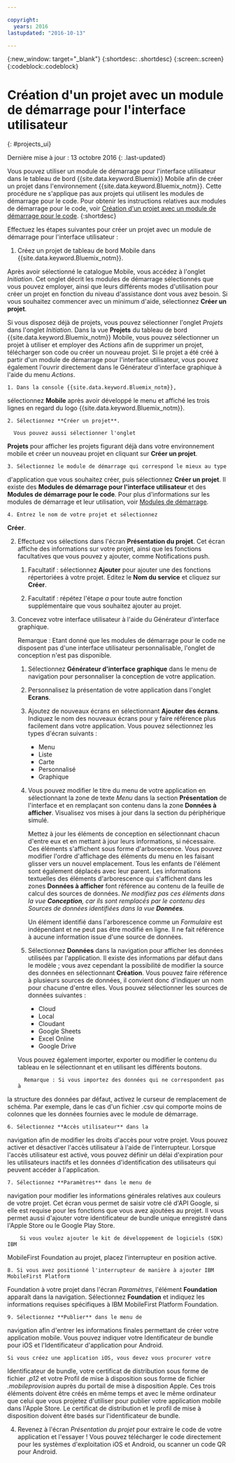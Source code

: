 ```yaml
---

copyright:
  years: 2016
lastupdated: "2016-10-13"

---
```

{:new_window: target="_blank"}
{:shortdesc: .shortdesc}
{:screen:.screen}
{:codeblock:.codeblock}

# Création d'un projet avec un module de démarrage pour l'interface utilisateur
{: #projects_ui}

Dernière mise à jour : 13 octobre 2016
{: .last-updated}

Vous pouvez utiliser un module de démarrage pour l'interface
utilisateur dans le tableau de bord {{site.data.keyword.Bluemix}}
Mobile afin de créer un projet dans l'environnement {{site.data.keyword.Bluemix_notm}}. Cette
procédure ne s'applique pas aux projets qui utilisent les modules de démarrage
pour le code. Pour obtenir les instructions relatives aux modules de démarrage
pour le code, voir [Création d'un projet avec
un module de démarrage pour le code](projects_code.html).
{:shortdesc}

Effectuez les étapes suivantes pour créer un projet avec un module
de démarrage pour l'interface utilisateur :

1. Créez un projet de tableau de bord Mobile dans {{site.data.keyword.Bluemix_notm}}.

 Après avoir sélectionné le catalogue Mobile, vous accédez à l'onglet
*Initiation*. Cet onglet décrit les modules de démarrage
sélectionnés que vous pouvez employer, ainsi que leurs différents modes
d'utilisation pour créer un projet en fonction du niveau d'assistance dont vous avez
besoin. Si vous souhaitez commencer avec un minimum d'aide, sélectionnez **Créer un projet**.

 Si vous disposez déjà de projets, vous pouvez sélectionner l'onglet
*Projets* dans l'onglet *Initiation*. Dans la vue
**Projets** du
tableau de bord {{site.data.keyword.Bluemix_notm}}
Mobile, vous pouvez sélectionner un projet à utiliser et employer des
*Actions* afin de supprimer un projet, télécharger son code ou
créer un nouveau projet. Si le projet a été créé à partir d'un module de
démarrage pour l'interface utilisateur, vous pouvez également l'ouvrir
directement dans le Générateur d'interface graphique à l'aide du menu *Actions*. 

	1. Dans la console {{site.data.keyword.Bluemix_notm}},
sélectionnez **Mobile** après avoir développé le menu et
affiché les trois lignes en regard du logo {{site.data.keyword.Bluemix_notm}}. 
	
	2. Sélectionnez **Créer un projet**. 

	  Vous pouvez aussi sélectionner l'onglet
**Projets** pour afficher les projets figurant déjà dans
votre environnement mobile et créer un nouveau projet en cliquant sur **Créer un projet**. 

	3. Sélectionnez le module de démarrage qui correspond le mieux au type
d'application que vous souhaitez créer, puis sélectionnez **Créer un projet**. Il
existe des **Modules de démarrage pour l'interface
utilisateur** et des **Modules de démarrage pour le code**. Pour
plus d'informations sur les modules de démarrage et leur utilisation, voir
[Modules de démarrage](starters.html).  
	
	4. Entrez le nom de votre projet et sélectionnez
**Créer**.
	
2. Effectuez vos sélections dans l'écran **Présentation du projet**. Cet
écran affiche des informations sur votre projet, ainsi que les fonctions
facultatives que vous pouvez y ajouter, comme Notifications push.  

	1. Facultatif : sélectionnez **Ajouter** pour
ajouter une des fonctions répertoriées à votre projet. Editez le **Nom
du service** et cliquez sur **Créer**.
	
	2. Facultatif : répétez l'étape *a* pour toute autre
fonction supplémentaire que vous souhaitez ajouter au projet.  

3. Concevez votre interface utilisateur à l'aide du Générateur
d'interface graphique.

   Remarque : Etant donné que les modules de démarrage pour le code ne
disposent pas d'une interface utilisateur personnalisable, l'onglet de
conception n'est pas disponible.

    1. Sélectionnez **Générateur
d'interface graphique** dans le menu de navigation pour personnaliser
la conception de votre application. <!--Most of the design screens have sections that begin with a navigation on the left of the screen, and the sections more specific as it moves to the right side preview of your app. Note: Not all design screens in the starters have the same sections.--> 
	
	2. Personnalisez la présentation de votre application dans
l'onglet **Ecrans**.
	
	3. Ajoutez de nouveaux écrans en sélectionnant **Ajouter des écrans**. Indiquez
le nom des nouveaux écrans pour y faire référence plus facilement dans votre
application. Vous pouvez sélectionnez les types d'écran suivants :  
	    * Menu
		* Liste
		* Carte
		* Personnalisé 
		* Graphique
		
	4. Vous pouvez modifier le titre du menu de votre application en
sélectionnant la zone de texte *Menu* dans la section
**Présentation** de l'interface et en remplaçant son contenu
dans la zone **Données à afficher**. Visualisez vos mises à
jour dans la section du périphérique simulé.
	
		Mettez à jour les éléments de conception en sélectionnant chacun
d'entre eux et en mettant à jour leurs informations, si nécessaire. Ces
éléments s'affichent sous forme d'arborescence. Vous pouvez modifier l'ordre
d'affichage des éléments du menu en les faisant glisser vers un nouvel
emplacement. Tous les enfants de l'élément sont également déplacés avec leur parent. Les
informations textuelles des éléments d'arborescence qui s'affichent dans les
zones **Données à afficher** font référence au contenu de la
feuille de calcul des sources de données. *Ne modifiez pas ces
éléments dans la vue **Conception**, car ils sont
remplacés par le contenu des Sources de données identifiées dans la vue
**Données**.* 
		
		Un élément identifié dans l'arborescence comme un
*Formulaire* est indépendant et ne peut pas être modifié en ligne. Il
ne fait référence à aucune information issue d'une source de données. 
	
	5. Sélectionnez **Données** dans la navigation pour
afficher les données utilisées par l'application. Il existe des
informations par défaut dans le modèle ; vous avez cependant la possibilité de
modifier la source des données en sélectionnant **Création**. Vous
pouvez faire référence à plusieurs sources de données, il convient donc
d'indiquer un nom pour chacune d'entre elles. Vous pouvez sélectionner les
sources de données suivantes :
		* Cloud
		* Local
		* Cloudant
		* Google Sheets
		* Excel Online
		* Google Drive
	
	Vous pouvez également importer, exporter ou modifier le contenu du
tableau en le sélectionnant et en utilisant les différents boutons.
	     
		 Remarque : Si vous importez des données qui ne correspondent pas à
la structure des données par défaut, activez le curseur de
remplacement de schéma. Par exemple, dans le cas d'un fichier .csv qui
comporte moins de colonnes que les données fournies avec le module de démarrage. 
		 
	6. Sélectionnez **Accès utilisateur** dans la
navigation afin de modifier les droits d'accès pour votre projet. Vous
pouvez activer et désactiver l'accès utilisateur à l'aide de l'interrupteur. Lorsque
l'accès utilisateur est activé, vous pouvez définir un délai d'expiration pour
les utilisateurs inactifs et les données d'identification des utilisateurs qui
peuvent accéder à l'application. 
	
	7. Sélectionnez **Paramètres** dans le menu de
navigation pour modifier les informations générales relatives aux couleurs de
votre projet. Cet écran vous permet de saisir votre clé d'API Google, si elle
est requise pour les fonctions que vous avez ajoutées au projet. Il vous permet
aussi d'ajouter votre identificateur de bundle unique enregistré dans l'Apple
Store ou le Google Play Store.
	
		Si vous voulez ajouter le kit de développement de logiciels (SDK) IBM
MobileFirst Foundation au projet, placez l'interrupteur en position active. 
		
	8. Si vous avez positionné l'interrupteur de manière à ajouter IBM MobileFirst Platform
Foundation à votre projet dans l'écran *Paramètres*, l'élément
**Foundation** apparaît dans la navigation. Sélectionnez
**Foundation** et indiquez les informations requises
spécifiques à IBM MobileFirst Platform Foundation.
	
	9. Sélectionnez **Publier** dans le menu de
navigation afin d'entrer les informations finales permettant de créer votre
application mobile. Vous pouvez indiquer votre Identificateur de bundle pour
iOS et l'Identificateur d'application pour Android.
	
	Si vous créez une application iOS, vous devez vous procurer votre
Identificateur de bundle, votre certificat de distribution sous forme de
fichier *.p12* et votre Profil de mise à disposition
sous forme de fichier *.mobileprovision* auprès du portail de mise
à disposition Apple. Ces trois éléments doivent être créés en même temps et avec
le même ordinateur que celui que vous projetez d'utiliser pour publier votre
application mobile dans l'Apple Store. Le certificat de distribution et le
profil de mise à disposition doivent être basés sur l'identificateur de bundle.  	

4.  Revenez à l'écran *Présentation du projet* pour
extraire le code de votre application et l'essayer ! Vous pouvez télécharger
le code directement pour les systèmes d'exploitation iOS et Android, ou scanner
un code QR pour Android. 


